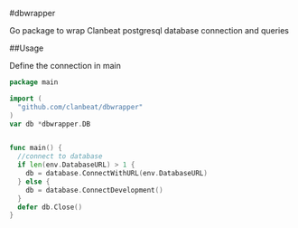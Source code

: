 #dbwrapper

Go package to wrap Clanbeat postgresql database connection and queries

##Usage

Define the connection in main

```go
package main

import (
  "github.com/clanbeat/dbwrapper"
)
var db *dbwrapper.DB


func main() {
  //connect to database
  if len(env.DatabaseURL) > 1 {
    db = database.ConnectWithURL(env.DatabaseURL)
  } else {
    db = database.ConnectDevelopment()
  }
  defer db.Close()
}
```
